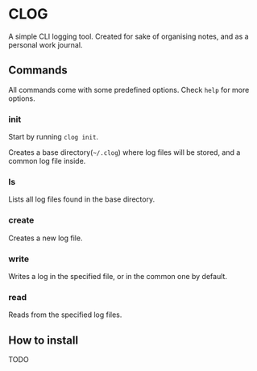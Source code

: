 # CLOG

A simple CLI logging tool. 
Created for sake of organising notes, and as a personal work journal.

## Commands
All commands come with some predefined options. 
Check `help` for more options.

### init
Start by running `clog init`. 

Creates a base directory(`~/.clog`) where log files will be stored, and a common log file inside.

### ls
Lists all log files found in the base directory.

### create
Creates a new log file.

### write
Writes a log in the specified file, or in the common one by default. 

### read
Reads from the specified log files.

## How to install

TODO
